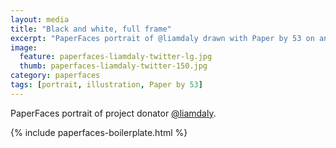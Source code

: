 ```yaml
---
layout: media
title: "Black and white, full frame"
excerpt: "PaperFaces portrait of @liamdaly drawn with Paper by 53 on an iPad."
image: 
  feature: paperfaces-liamdaly-twitter-lg.jpg
  thumb: paperfaces-liamdaly-twitter-150.jpg
category: paperfaces
tags: [portrait, illustration, Paper by 53]
---
```


PaperFaces portrait of project donator [@liamdaly](http://twitter.com/liamdaly).

{% include paperfaces-boilerplate.html %}